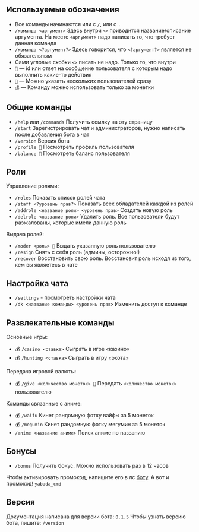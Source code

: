 ## Используемые обозначения

- Все команды начинаются или с `/`, или с `.`
- `/команда <аргумент>` Здесь внутри `<>` приводится название/описание аргумента. На месте `<аргумент>` надо написать то, что требует данная команда
- `/команда <?аргумент?>` Здесь говорится, что `<?аргумент?>` является не обязательным
- Сами угловые скобки `<>` писать не надо. Только то, что внутри
- `👤` — id или ответ на сообщение пользователя с которым надо выполнить какие-то действия
- `👥` — Можно указать нескольких пользователей сразу
- `💰` — Команду можно использовать только за монетки

## Общие команды
- `/help` или `/commands` Получить ссылку на эту страницу
- `/start` Зарегистрировать чат и администраторов, нужно написать после добавления бота в чат
- `/version` Версия бота
- `/profile 👤` Посмотреть профиль пользователя
- `/balance 👤` Посмотреть баланс пользователя

## Роли

Управление ролями:

- `/roles` Показать список ролей чата
- `/staff <?уровень прав?>` Показать всех обладателей каждой из ролей
- `/addrole <название роли> <уровень прав>` Создать новую роль
- `/delrole <название роли>` Удалить роль. Все пользователи будут разжалованы, которые имели данную роль

Выдача ролей:
- `/moder <роль> 👤` Выдать указанную роль пользователю
- `/resign` Снять с себя роль (админы, осторожно!)
- `/recover` Восстановить свою роль. Восстановит роль исходя из того, кем вы являетесь в чате

## Настройка чата

- `/settings` - посмотреть настройки чата
- `/dk <название команды> <уровень прав>` Изменить доступ к команде

## Развлекательные команды
Основные игры:
- 💰 `/casino <ставка>` Сыграть в игрe «казино»
- 💰 `/hunting <ставка>` Сыграть в игру «охота»

Передача игровой валюты:
- 💰 `/give <количество монеток> 👤` Передать `<количество монеток>` пользователю

Команды связанные с аниме:
- 💰 `/waifu` Кинет рандомную фотку вайфы за 5 монеток
- 💰 `/megumin` Кинет рандомную фотку мегумин за 5 монеток
- `/anime <название аниме>` Поиск аниме по названию

## Бонусы
- `/bonus` Получить бонус. Можно использовать раз в 12 часов

Чтобы активировать промокод, напишите его в лс [боту](t.me/yabada_bot). А вот и промокод! `yabada_cmd`

## Версия
Документация написана для версии бота: `0.1.5`
Чтобы узнать версию бота, пишите: `/version`
